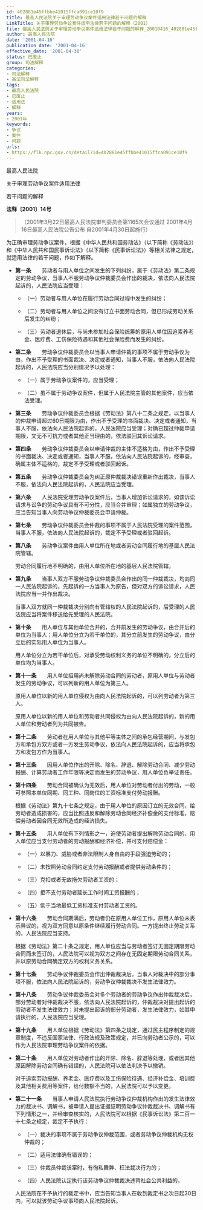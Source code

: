 ```yaml
---
id: 402881e45ffbbe41015ffca091ce10f9
title: 最高人民法院关于审理劳动争议案件适用法律若干问题的解释
LinkTitle: 关于审理劳动争议案件适用法律若干问题的解释（2001）
file: 最高人民法院关于审理劳动争议案件适用法律若干问题的解释_20010416_402881e45ffbbe41015ffca091ce10f9.docx
author: 最高人民法院
date: '2001-04-16'
publication_date: '2001-04-16'
effective_date: '2001-04-30'
status: 已废止
group: 司法解释
categories:
- 司法解释
- 高法司法解释
tags:
- 最高人民法院
- 已废止
- 适用法
- 解释
years:
- 2001年
keywords:
- 争议
- 案件
- 问题
urls:
- https://flk.npc.gov.cn/detail?id=402881e45ffbbe41015ffca091ce10f9
---
```


最高人民法院

关于审理劳动争议案件适用法律

若干问题的解释

**法释〔2001〕14号**

> （2001年3月22日最高人民法院审判委员会第1165次会议通过 2001年4月16日最高人民法院公告公布 自2001年4月30日起施行）

为正确审理劳动争议案件，根据《中华人民共和国劳动法》（以下简称《劳动法》）和《中华人民共和国民事诉讼法》（以下简称《民事诉讼法》）等相关法律之规定，就适用法律的若干问题，作如下解释。

- **第一条**　　劳动者与用人单位之间发生的下列纠纷，属于《劳动法》第二条规定的劳动争议，当事人不服劳动争议仲裁委员会作出的裁决，依法向人民法院起诉的，人民法院应当受理：

  - （一）劳动者与用人单位在履行劳动合同过程中发生的纠纷；

  - （二）劳动者与用人单位之间没有订立书面劳动合同，但已形成劳动关系后发生的纠纷；

  - （三）劳动者退休后，与尚未参加社会保险统筹的原用人单位因追索养老金、医疗费、工伤保险待遇和其他社会保险费而发生的纠纷。

- **第二条**　　劳动争议仲裁委员会以当事人申请仲裁的事项不属于劳动争议为由，作出不予受理的书面裁决、决定或者通知，当事人不服，依法向人民法院起诉的，人民法院应当分别情况予以处理：

  - （一）属于劳动争议案件的，应当受理；

  - （二）虽不属于劳动争议案件，但属于人民法院主管的其他案件，应当依法受理。

- **第三条**　　劳动争议仲裁委员会根据《劳动法》第八十二条之规定，以当事人的仲裁申请超过60日期限为由，作出不予受理的书面裁决、决定或者通知，当事人不服，依法向人民法院起诉的，人民法院应当受理；对确已超过仲裁申请期限，又无不可抗力或者其他正当理由的，依法驳回其诉讼请求。

- **第四条**　　劳动争议仲裁委员会以申请仲裁的主体不适格为由，作出不予受理的书面裁决、决定或者通知，当事人不服，依法向人民法院起诉的，经审查，确属主体不适格的，裁定不予受理或者驳回起诉。

- **第五条**　　劳动争议仲裁委员会为纠正原仲裁裁决错误重新作出裁决，当事人不服，依法向人民法院起诉的，人民法院应当受理。

- **第六条**　　人民法院受理劳动争议案件后，当事人增加诉讼请求的，如该诉讼请求与讼争的劳动争议具有不可分性，应当合并审理；如属独立的劳动争议，应当告知当事人向劳动争议仲裁委员会申请仲裁。

- **第七条**　　劳动争议仲裁委员会仲裁的事项不属于人民法院受理的案件范围，当事人不服，依法向人民法院起诉的，裁定不予受理或者驳回起诉。

- **第八条**　　劳动争议案件由用人单位所在地或者劳动合同履行地的基层人民法院管辖。

  劳动合同履行地不明确的，由用人单位所在地的基层人民法院管辖。

- **第九条**　　当事人双方不服劳动争议仲裁委员会作出的同一仲裁裁决，均向同一人民法院起诉的，先起诉的一方当事人为原告，但对双方的诉讼请求，人民法院应当一并作出裁决。

  当事人双方就同一仲裁裁决分别向有管辖权的人民法院起诉的，后受理的人民法院应当将案件移送给先受理的人民法院。

- **第十条**　　用人单位与其他单位合并的，合并前发生的劳动争议，由合并后的单位为当事人；用人单位分立为若干单位的，其分立前发生的劳动争议，由分立后的实际用人单位为当事人。

  用人单位分立为若干单位后，对承受劳动权利义务的单位不明确的，分立后的单位均为当事人。

- **第十一条**　　用人单位招用尚未解除劳动合同的劳动者，原用人单位与劳动者发生的劳动争议，可以列新的用人单位为第三人。

  原用人单位以新的用人单位侵权为由向人民法院起诉的，可以列劳动者为第三人。

  原用人单位以新的用人单位和劳动者共同侵权为由向人民法院起诉的，新的用人单位和劳动者列为共同被告。

- **第十二条**　　劳动者在用人单位与其他平等主体之间的承包经营期间，与发包方和承包方双方或者一方发生劳动争议，依法向人民法院起诉的，应当将承包方和发包方作为当事人。

- **第十三条**　　因用人单位作出的开除、除名、辞退、解除劳动合同、减少劳动报酬、计算劳动者工作年限等决定而发生的劳动争议，用人单位负举证责任。

- **第十四条**　　劳动合同被确认为无效后，用人单位对劳动者付出的劳动，一般可参照本单位同期、同工种、同岗位的工资标准支付劳动报酬。

  根据《劳动法》第九十七条之规定，由于用人单位的原因订立的无效合同，给劳动者造成损害的，应当比照违反和解除劳动合同经济补偿金的支付标准，赔偿劳动者因合同无效所造成的经济损失。

- **第十五条**　　用人单位有下列情形之一，迫使劳动者提出解除劳动合同的，用人单位应当支付劳动者的劳动报酬和经济补偿，并可支付赔偿金：

  - （一）以暴力、威胁或者非法限制人身自由的手段强迫劳动的；

  - （二）未按照劳动合同约定支付劳动报酬或者提供劳动条件的；

  - （三）克扣或者无故拖欠劳动者工资的；

  - （四）拒不支付劳动者延长工作时间工资报酬的；

  - （五）低于当地最低工资标准支付劳动者工资的。

- **第十六条**　　劳动合同期满后，劳动者仍在原用人单位工作，原用人单位未表示异议的，视为双方同意以原条件继续履行劳动合同。一方提出终止劳动关系的，人民法院应当支持。

  根据《劳动法》第二十条之规定，用人单位应当与劳动者签订无固定期限劳动合同而未签订的，人民法院可以视为双方之间存在无固定期限劳动合同关系，并以原劳动合同确定双方的权利义务关系。

- **第十七条**　　劳动争议仲裁委员会作出仲裁裁决后，当事人对裁决中的部分事项不服，依法向人民法院起诉的，劳动争议仲裁裁决不发生法律效力。

- **第十八条**　　劳动争议仲裁委员会对多个劳动者的劳动争议作出仲裁裁决后，部分劳动者对仲裁裁决不服，依法向人民法院起诉的，仲裁裁决对提出起诉的劳动者不发生法律效力；对未提出起诉的部分劳动者，发生法律效力，如其申请执行的，人民法院应当受理。

- **第十九条**　　用人单位根据《劳动法》第四条之规定，通过民主程序制定的规章制度，不违反国家法律、行政法规及政策规定，并已向劳动者公示的，可以作为人民法院审理劳动争议案件的依据。

- **第二十条**　　用人单位对劳动者作出的开除、除名、辞退等处理，或者因其他原因解除劳动合同确有错误的，人民法院可以依法判决予以撤销。

  对于追索劳动报酬、养老金、医疗费以及工伤保险待遇、经济补偿金、培训费及其他相关费用等案件，给付数额不当的，人民法院可以予以变更。

- **第二十一条**　　当事人申请人民法院执行劳动争议仲裁机构作出的发生法律效力的裁决书、调解书，被申请人提出证据证明劳动争议仲裁裁决书、调解书有下列情形之一，并经审查核实的，人民法院可以根据《民事诉讼法》第二百一十七条之规定，裁定不予执行：

  - （一）裁决的事项不属于劳动争议仲裁范围，或者劳动争议仲裁机构无权仲裁的；

  - （二）适用法律确有错误的；

  - （三）仲裁员仲裁该案时，有徇私舞弊、枉法裁决行为的；

  - （四）人民法院认定执行该劳动争议仲裁裁决违背社会公共利益的。

  人民法院在不予执行的裁定书中，应当告知当事人在收到裁定书之次日起30日内，可以就该劳动争议事项向人民法院起诉。
